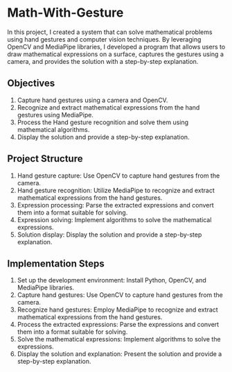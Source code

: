 # Math-With-Gesture
In this project, I created a system that can solve mathematical problems using hand gestures and computer vision techniques. By leveraging OpenCV and MediaPipe libraries, I developed a program that allows users to draw mathematical expressions on a surface, captures the gestures using a camera, and provides the solution with a step-by-step explanation.

## Objectives

1. Capture hand gestures using a camera and OpenCV.
2. Recognize and extract mathematical expressions from the hand gestures using MediaPipe.
3. Process the Hand gesture recognition and solve them using mathematical algorithms.
4. Display the solution and provide a step-by-step explanation.

## Project Structure
1. Hand gesture capture: Use OpenCV to capture hand gestures from the camera.
2. Hand gesture recognition: Utilize MediaPipe to recognize and extract mathematical expressions from the hand gestures.
3. Expression processing: Parse the extracted expressions and convert them into a format suitable for solving.
4. Expression solving: Implement algorithms to solve the mathematical expressions.
5. Solution display: Display the solution and provide a step-by-step explanation.
   
## Implementation Steps
1. Set up the development environment: Install Python, OpenCV, and MediaPipe libraries.
2. Capture hand gestures: Use OpenCV to capture hand gestures from the camera.
3. Recognize hand gestures: Employ MediaPipe to recognize and extract mathematical expressions from the hand gestures.
4. Process the extracted expressions: Parse the expressions and convert them into a format suitable for solving.
5. Solve the mathematical expressions: Implement algorithms to solve the expressions.
6. Display the solution and explanation: Present the solution and provide a step-by-step explanation.
